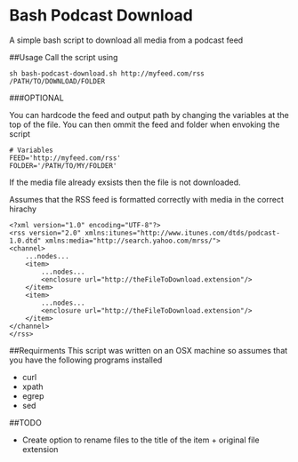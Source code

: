 # Bash Podcast Download
A simple bash script to download all media from a podcast feed

##Usage
Call the script using

	sh bash-podcast-download.sh http://myfeed.com/rss /PATH/TO/DOWNLOAD/FOLDER
	
###OPTIONAL

You can hardcode the feed and output path by changing the variables at the top of the file. You can then ommit the feed and folder when envoking the script

	# Variables
	FEED='http://myfeed.com/rss'
	FOLDER='/PATH/TO/MY/FOLDER'


If the media file already exsists then the file is not downloaded. 

Assumes that the RSS feed is formatted correctly with media in the correct hirachy


	<?xml version="1.0" encoding="UTF-8"?>
	<rss version="2.0" xmlns:itunes="http://www.itunes.com/dtds/podcast-1.0.dtd" xmlns:media="http://search.yahoo.com/mrss/">
  	<channel>
  		...nodes...
		<item>
			...nodes...
			<enclosure url="http://theFileToDownload.extension"/>
		</item>
		<item>
			...nodes...
			<enclosure url="http://theFileToDownload.extension"/>
		</item>
	</channel>
	</rss>
	

##Requirments
This script was written on an OSX machine so assumes that you have the following programs installed

- curl
- xpath
- egrep
- sed

##TODO

- Create option to rename files to the title of the item + original file extension
